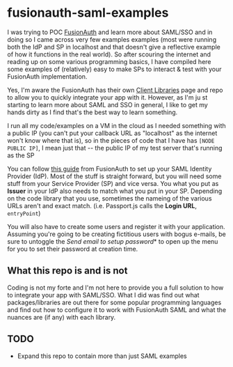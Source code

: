 # fusionauth-saml-examples
I was trying to POC [FusionAuth](https://fusionauth.io) and learn more about SAML/SSO and in doing so I came across very few examples examples (most were running both the IdP and SP in localhost and that doesn't give a reflective example of how it functions in the real world).  So after scouring the internet and reading up on some various programming basics, I have compiled here some examples of (relatively) easy to make SPs to interact & test with your FusionAuth implementation.

Yes, I'm aware the FusionAuth has their own [Client Libraries](https://fusionauth.io/docs/v1/tech/client-libraries/) page and repo to allow you to quickly integrate your app with it.  However, as I'm ju
st starting to learn more about SAML and SSO in general, I like to get my hands dirty as I find that's the best way to learn something.  

I run all my code/examples on a VM in the cloud as I needed something with a public IP (you can't put your callback URL as "localhost" as the internet won't know where that is), so in the pieces of code that I have has `[NODE PUBLIC IP]`, I mean just that -- the public IP of my test server that's running as the SP

You can follow [this guide](https://fusionauth.io/docs/v1/tech/samlv2/) from FusionAuth to set up your SAML Identity Provider (IdP).  Most of the stuff is straight forward, but you will need some stuff from your Service Provider (SP) and vice versa.  You what you put as **Issuer** in your IdP also needs to match what you put in your SP.  Depending on the code library that you use, sometimes the nameing of the various URLs aren't and exact match.  (i.e. Passport.js calls the **Login URL**, `entryPoint`) 

You will also have to create some users and register it with your application.  Assuming you're going to be creating fictitious users with bogus e-mails, be sure to untoggle the *Send email to setup password** to open up the menu for you to set their password at creation time.

## What this repo is and is **not**
Coding is not my forte and I'm not here to provide you a full solution to how to integrate your app with SAML/SSO.  What I did was find out what packages/libraries are out there for some popular programming languages and find out how to configure it to work with FusionAuth SAML and what the nuances are (if any) with each library.

## TODO
- Expand this repo to contain more than just SAML examples
